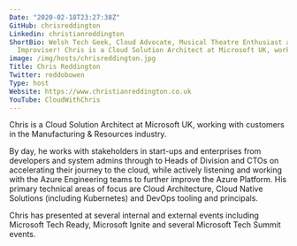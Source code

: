 ```yaml
---
Date: "2020-02-18T23:27:38Z"
GitHub: chrisreddington
Linkedin: christianreddington
ShortBio: Welsh Tech Geek, Cloud Advocate, Musical Theatre Enthusiast and Improving
  Improviser! Chris is a Cloud Solution Architect at Microsoft UK, working with customers in the Manufacturing & Resources industry.
image: /img/hosts/chrisreddington.jpg
Title: Chris Reddington
Twitter: reddobowen
Type: host
Website: https://www.christianreddington.co.uk
YouTube: CloudWithChris
---
```

Chris is a Cloud Solution Architect at Microsoft UK, working with customers in the Manufacturing & Resources industry.

By day, he works with stakeholders in start-ups and enterprises from developers and system admins through to Heads of Division and CTOs on accelerating their journey to the cloud, while actively listening and working with the Azure Engineering teams to further improve the Azure Platform. His primary technical areas of focus are Cloud Architecture, Cloud Native Solutions (including Kubernetes) and DevOps tooling and principals.

Chris has presented at several internal and external events including Microsoft Tech Ready, Microsoft Ignite and several Microsoft Tech Summit events.